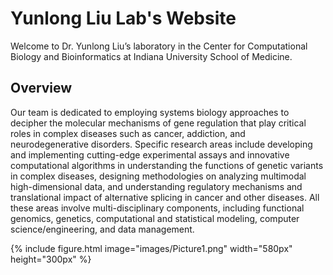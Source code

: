 ---
---

# Yunlong Liu Lab's Website

Welcome to Dr. Yunlong Liu’s laboratory in the Center for Computational Biology and Bioinformatics at Indiana University School of Medicine.

## Overview

 Our team is dedicated to employing systems biology approaches to decipher the molecular mechanisms of gene regulation that play critical roles in complex diseases such as cancer, addiction, and neurodegenerative disorders. Specific research areas include developing and implementing cutting-edge experimental assays and innovative computational algorithms in understanding the functions of genetic variants in complex diseases, designing methodologies on analyzing multimodal high-dimensional data, and understanding regulatory mechanisms and translational impact of alternative splicing in cancer and other diseases. All these areas involve multi-disciplinary components, including functional genomics, genetics, computational and statistical modeling, computer science/engineering, and data management.

 {%
  include figure.html
  image="images/Picture1.png"
  width="580px"
  height="300px"
%}
